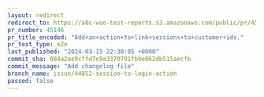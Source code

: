```yaml
---
layout: redirect
redirect_to: https://a8c-woo-test-reports.s3.amazonaws.com/public/pr/45146/e2e/index.html
pr_number: 45146
pr_title_encoded: "Add+an+action+to+link+sessions+to+customer+ids."
pr_test_type: e2e
last_published: "2024-03-15 22:30:05 +0000"
commit_sha: 084a2ae9cffd7e9a3370791fbbe062db515aecfb
commit_message: "Add changelog file"
branch_name: issue/44852-session-to-login-action
passed: false
---
```

